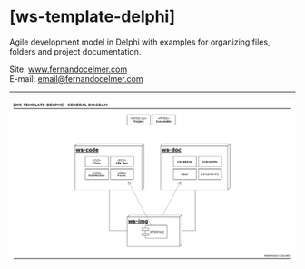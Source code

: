 # [ws-template-delphi]

Agile development model in Delphi with examples for organizing files, folders and project documentation.

Site: www.fernandocelmer.com
</br>
E-mail: email@fernandocelmer.com
________________________________
<p>
<img src="https://github.com/FernandoCelmer/ws-template-delphi/blob/master/ws-img/ws-img-diagram-01.jpg?raw=true" alt="ws-img-diagram-01.jpg"></p>
